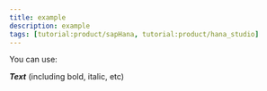 ```yaml
---
title: example
description: example
tags: [tutorial:product/sapHana, tutorial:product/hana_studio]
---
```


You can use:

***Text*** (including bold, italic, etc)
